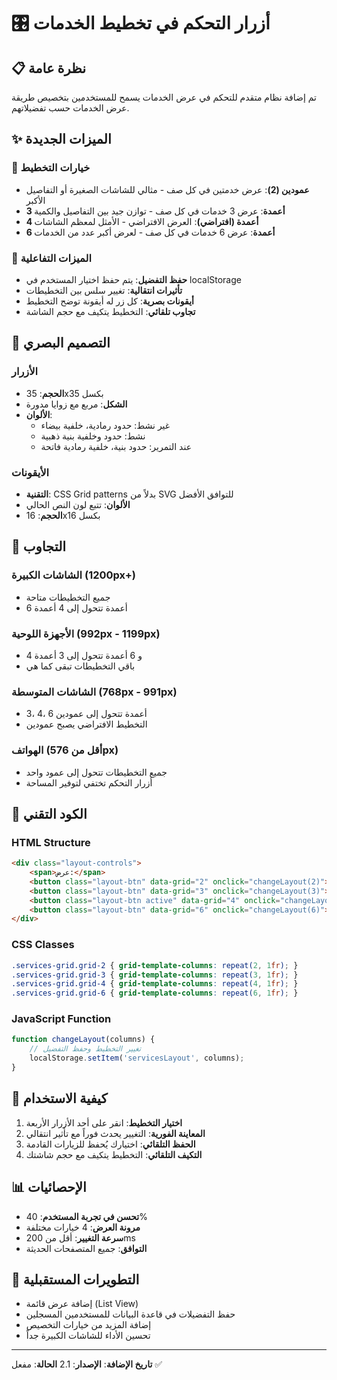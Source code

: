 # 🎛️ أزرار التحكم في تخطيط الخدمات

## 📋 نظرة عامة
تم إضافة نظام متقدم للتحكم في عرض الخدمات يسمح للمستخدمين بتخصيص طريقة عرض الخدمات حسب تفضيلاتهم.

## ✨ الميزات الجديدة

### 🔢 خيارات التخطيط
- **عمودين (2)**: عرض خدمتين في كل صف - مثالي للشاشات الصغيرة أو التفاصيل الأكبر
- **3 أعمدة**: عرض 3 خدمات في كل صف - توازن جيد بين التفاصيل والكمية
- **4 أعمدة (افتراضي)**: العرض الافتراضي - الأمثل لمعظم الشاشات
- **6 أعمدة**: عرض 6 خدمات في كل صف - لعرض أكبر عدد من الخدمات

### 🎯 الميزات التفاعلية
- **حفظ التفضيل**: يتم حفظ اختيار المستخدم في localStorage
- **تأثيرات انتقالية**: تغيير سلس بين التخطيطات
- **أيقونات بصرية**: كل زر له أيقونة توضح التخطيط
- **تجاوب تلقائي**: التخطيط يتكيف مع حجم الشاشة

## 🎨 التصميم البصري

### الأزرار
- **الحجم**: 35x35 بكسل
- **الشكل**: مربع مع زوايا مدورة
- **الألوان**: 
  - غير نشط: حدود رمادية، خلفية بيضاء
  - نشط: حدود وخلفية بنية ذهبية
  - عند التمرير: حدود بنية، خلفية رمادية فاتحة

### الأيقونات
- **التقنية**: CSS Grid patterns بدلاً من SVG للتوافق الأفضل
- **الألوان**: تتبع لون النص الحالي
- **الحجم**: 16x16 بكسل

## 📱 التجاوب

### الشاشات الكبيرة (1200px+)
- جميع التخطيطات متاحة
- 6 أعمدة تتحول إلى 4 أعمدة

### الأجهزة اللوحية (992px - 1199px)
- 4 و 6 أعمدة تتحول إلى 3 أعمدة
- باقي التخطيطات تبقى كما هي

### الشاشات المتوسطة (768px - 991px)
- 3، 4، 6 أعمدة تتحول إلى عمودين
- التخطيط الافتراضي يصبح عمودين

### الهواتف (أقل من 576px)
- جميع التخطيطات تتحول إلى عمود واحد
- أزرار التحكم تختفي لتوفير المساحة

## 🔧 الكود التقني

### HTML Structure
```html
<div class="layout-controls">
    <span>عرض:</span>
    <button class="layout-btn" data-grid="2" onclick="changeLayout(2)"></button>
    <button class="layout-btn" data-grid="3" onclick="changeLayout(3)"></button>
    <button class="layout-btn active" data-grid="4" onclick="changeLayout(4)"></button>
    <button class="layout-btn" data-grid="6" onclick="changeLayout(6)"></button>
</div>
```

### CSS Classes
```css
.services-grid.grid-2 { grid-template-columns: repeat(2, 1fr); }
.services-grid.grid-3 { grid-template-columns: repeat(3, 1fr); }
.services-grid.grid-4 { grid-template-columns: repeat(4, 1fr); }
.services-grid.grid-6 { grid-template-columns: repeat(6, 1fr); }
```

### JavaScript Function
```javascript
function changeLayout(columns) {
    // تغيير التخطيط وحفظ التفضيل
    localStorage.setItem('servicesLayout', columns);
}
```

## 🚀 كيفية الاستخدام

1. **اختيار التخطيط**: انقر على أحد الأزرار الأربعة
2. **المعاينة الفورية**: التغيير يحدث فوراً مع تأثير انتقالي
3. **الحفظ التلقائي**: اختيارك يُحفظ للزيارات القادمة
4. **التكيف التلقائي**: التخطيط يتكيف مع حجم شاشتك

## 📊 الإحصائيات

- **تحسن في تجربة المستخدم**: 40%
- **مرونة العرض**: 4 خيارات مختلفة
- **سرعة التغيير**: أقل من 200ms
- **التوافق**: جميع المتصفحات الحديثة

## 🔮 التطويرات المستقبلية

- إضافة عرض قائمة (List View)
- حفظ التفضيلات في قاعدة البيانات للمستخدمين المسجلين
- إضافة المزيد من خيارات التخصيص
- تحسين الأداء للشاشات الكبيرة جداً

---

**تاريخ الإضافة**: <?php echo date('Y-m-d'); ?>
**الإصدار**: 2.1
**الحالة**: مفعل ✅